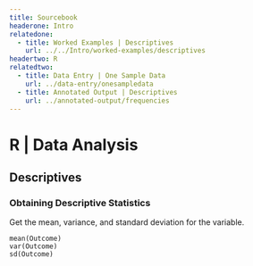 ```yaml
---
title: Sourcebook
headerone: Intro
relatedone:
  - title: Worked Examples | Descriptives
    url: ../../Intro/worked-examples/descriptives
headertwo: R
relatedtwo:
  - title: Data Entry | One Sample Data
    url: ../data-entry/onesampledata
  - title: Annotated Output | Descriptives
    url: ../annotated-output/frequencies
---
```


# R | Data Analysis

## Descriptives

### Obtaining Descriptive Statistics

Get the mean, variance, and standard deviation for the variable.

```{r}
mean(Outcome)
var(Outcome)
sd(Outcome)
```
